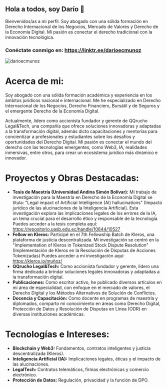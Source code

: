 ## Hola a todos, soy Darío 👋

Bienvenidos/as a mi perfil.
Soy abogado con una sólida formación en Derecho Internacional de los Negocios, Mercado de Valores y Derecho de la Economía Digital. Mi pasión es conectar el derecho tradicional con la innovación tecnológica.

### Conéctate conmigo en: https://linktr.ee/darioecmunoz

![darioecmunoz](https://github.com/user-attachments/assets/f0578926-3a5b-4f64-9376-e45e2169d6c6)

# Acerca de mi:
Soy abogado con una sólida formación académica y experiencia en los ámbitos jurídicos nacional e internacional. Me he especializado en Derecho Internacional de los Negocios, Derecho Financiero, Bursátil y de Seguros y el emergente Derecho de la Economía Digital.

Actualmente, lidero como accionista fundador y gerente de QQrucho Legal&Tech, una compañía que ofrece soluciones innovadoras y adaptadas a la transformación digital, además dicto capacitaciones y mentorías para concientizar a profesionales y estudiantes sobre los desafíos y oportunidades del Derecho Digital. Mi pasión es conectar el mundo del derecho con las tecnologías emergentes, como Web3, IA, realidades inmersivas, entre otros, para crear un ecosistema jurídico más dinámico e innovador.

# Proyectos y Obras Destacadas:
- **Tesis de Maestría (Universidad Andina Simón Bolívar):** Mi trabajo de investigación para la Maestría en Derecho de la Economía Digital se titula: "Legal impact of Artificial Intelligence (AI) hallucinations" (Impacto jurídico de las alucinaciones de la Inteligencia Artificial). Esta investigación explora las implicaciones legales de los errores de la IA, un tema crucial para el desarrollo ético y responsable de la tecnología. Puedes acceder a la tesis completa aquí: https://repositorio.uasb.edu.ec/handle/10644/10527
- **Fellow en Kleros:** Participé en el 7th Fellowship Batch de Kleros, una plataforma de justicia descentralizada. Mi investigación se centró en la "Implementation of Kleros in Tokenized Stock Dispute Resolution" (Implementación de Kleros en la Resolución de Disputas de Acciones Tokenizadas) Puedes acceder a mi investigación aquí: https://kleros.io/muñoz/
- **QQrucho Legal&Tech:** Como accionista fundador y gerente, lidero una firma dedicada a brindar soluciones legales innovadoras y adaptadas a la transformación digital.
- **Publicaciones:** Como escritor activo, he publicado diversos artículos en mi área de especialidad, con enfoque en el mercado de valores, el Derecho Digital y los Métodos Alternativos de Solución de Conflictos.
- **Docencia y Capacitación:** Como docente en programas de maestría y diplomados, comparto mi conocimiento en áreas como Derecho Digital, Protección de Datos y Resolución de Disputas en Línea (ODR) en diversas instituciones académicas.

# Tecnologías e Intereses:
- **Blockchain y Web3:** Fundamentos, contratos inteligentes y justicia descentralizada (Kleros).
- **Inteligencia Artificial (IA):** Implicaciones legales, éticas y el impacto de las alucinaciones.
- **LegalTech:** Contratos telemáticos, firmas electrónicas y comercio electrónico.
- **Protección de Datos:** Regulación, privacidad y la función de DPO.
